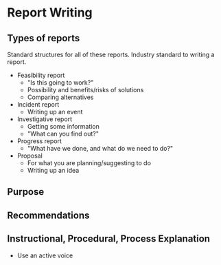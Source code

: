 # Report Writing

## Types of reports

Standard structures for all of these reports.
Industry standard to writing a report.

- Feasibility report
    - "Is this going to work?"
    - Possibility and benefits/risks of solutions
    - Comparing alternatives
- Incident report
    - Writing up an event
- Investigative report
    - Getting some information
    - "What can you find out?"
- Progress report
    - "What have we done, and what do we need to do?"
- Proposal
    - For what you are planning/suggesting to do
    - Writing up an idea

## Purpose

## Recommendations

## Instructional, Procedural, Process Explanation

- Use an active voice
